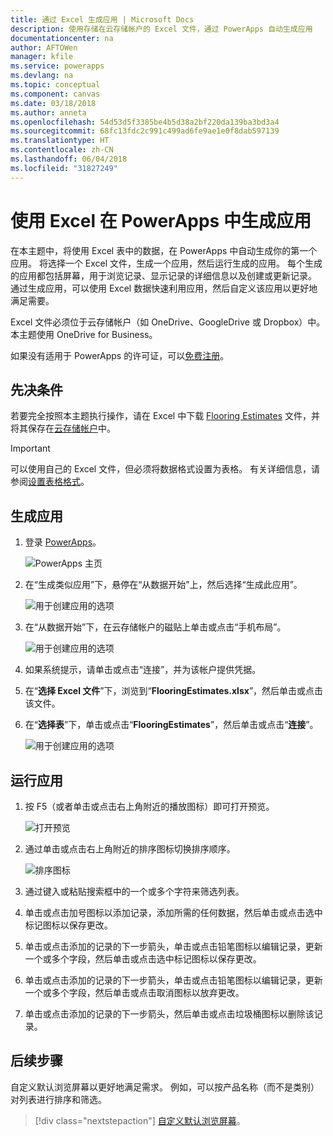 ```yaml
---
title: 通过 Excel 生成应用 | Microsoft Docs
description: 使用存储在云存储帐户的 Excel 文件，通过 PowerApps 自动生成应用
documentationcenter: na
author: AFTOWen
manager: kfile
ms.service: powerapps
ms.devlang: na
ms.topic: conceptual
ms.component: canvas
ms.date: 03/18/2018
ms.author: anneta
ms.openlocfilehash: 54d53d5f3385be4b5d38a2bf220da139ba3bd3a4
ms.sourcegitcommit: 68fc13fdc2c991c499ad6fe9ae1e0f8dab597139
ms.translationtype: HT
ms.contentlocale: zh-CN
ms.lasthandoff: 06/04/2018
ms.locfileid: "31827249"
---
```

# <a name="generate-an-app-from-excel-in-powerapps"></a>使用 Excel 在 PowerApps 中生成应用
在本主题中，将使用 Excel 表中的数据，在 PowerApps 中自动生成你的第一个应用。 将选择一个 Excel 文件，生成一个应用，然后运行生成的应用。 每个生成的应用都包括屏幕，用于浏览记录、显示记录的详细信息以及创建或更新记录。 通过生成应用，可以使用 Excel 数据快速利用应用，然后自定义该应用以更好地满足需要。 

Excel 文件必须位于云存储帐户（如 OneDrive、GoogleDrive 或 Dropbox）中。 本主题使用 OneDrive for Business。

如果没有适用于 PowerApps 的许可证，可以[免费注册](../signup-for-powerapps.md)。

## <a name="prerequisites"></a>先决条件 ##
若要完全按照本主题执行操作，请在 Excel 中下载 [Flooring Estimates](https://az787822.vo.msecnd.net/documentation/get-started-from-data/FlooringEstimates.xlsx) 文件，并将其保存在[云存储帐户](connections/cloud-storage-blob-connections.md)中。

> [!IMPORTANT]
> 可以使用自己的 Excel 文件，但必须将数据格式设置为表格。 有关详细信息，请参阅[设置表格格式](how-to-excel-tips.md)。 

## <a name="generate-the-app"></a>生成应用
1. 登录 [PowerApps](https://web.powerapps.com)。

    ![PowerApps 主页](./media/get-started-create-from-data/sign-in.png)

1. 在“生成类似应用”下，悬停在“从数据开始”上，然后选择“生成此应用”。

    ![用于创建应用的选项](./media/get-started-create-from-data/make-this-app.png)

1. 在“从数据开始”下，在云存储帐户的磁贴上单击或点击“手机布局”。

    ![用于创建应用的选项](./media/get-started-create-from-data/odfb-tile.png)

1. 如果系统提示，请单击或点击“连接”，并为该帐户提供凭据。

1. 在“**选择 Excel 文件**”下，浏览到“**FlooringEstimates.xlsx**”，然后单击或点击该文件。 

1. 在“**选择表**”下，单击或点击“**FlooringEstimates**”，然后单击或点击“**连接**”。

    ![用于创建应用的选项](./media/get-started-create-from-data/choose-table.png)

## <a name="run-the-app"></a>运行应用
1. 按 F5（或者单击或点击右上角附近的播放图标）即可打开预览。

    ![打开预览](./media/get-started-create-from-data/open-preview.png)

1. 通过单击或点击右上角附近的排序图标切换排序顺序。

    ![排序图标](./media/get-started-create-from-data/sort-icon.png)

1. 通过键入或粘贴搜索框中的一个或多个字符来筛选列表。

1. 单击或点击加号图标以添加记录，添加所需的任何数据，然后单击或点击选中标记图标以保存更改。

1. 单击或点击添加的记录的下一步箭头，单击或点击铅笔图标以编辑记录，更新一个或多个字段，然后单击或点击选中标记图标以保存更改。

1. 单击或点击添加的记录的下一步箭头，单击或点击铅笔图标以编辑记录，更新一个或多个字段，然后单击或点击取消图标以放弃更改。

1. 单击或点击添加的记录的下一步箭头，然后单击或点击垃圾桶图标以删除该记录。

## <a name="next-steps"></a>后续步骤
自定义默认浏览屏幕以更好地满足需求。 例如，可以按产品名称（而不是类别）对列表进行排序和筛选。

> [!div class="nextstepaction"]
> [自定义默认浏览屏幕](customize-layout-sharepoint.md)。